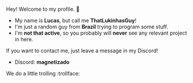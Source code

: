 Hey! Welcome to my profile. 👋

- My name is **Lucas**, but call me **ThatLukinhasGuy**!
- I'm just a random guy from **Brazil** trying to program some stuff.
- I'm **not that active**, so you probably will **never** see any relevant project in here.

If you want to contact me, just leave a message in my Discord!
- Discord: **magnetizado**

We do a little trolling :trollface:
